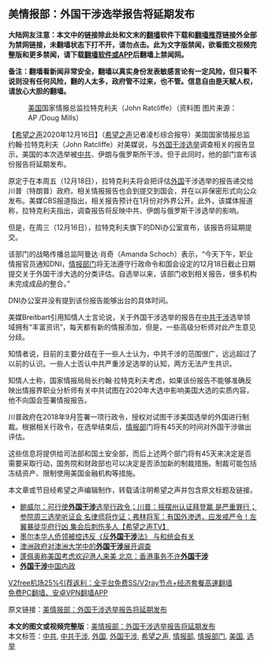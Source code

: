  <h2>美情报部：外国干涉选举报告将延期发布</h2> <p class="notice"><b>大陆网友注意：本文中的链接除此处和文末的<a href="https://github.com/bannedbook/fanqiang" >翻墙</a>软件下载和<a href="https://github.com/killgcd/justmysocks/blob/master/README.md">翻墙推荐</a>链接外全部为禁网链接，未翻墙状态下打不开，请勿点击。此为文字版禁闻，欲看图文视频完整版和更多禁闻，请下载<a href="https://github.com/bannedbook/fanqiang">翻墙软件或APP</a>后翻墙上禁闻网。</p><p>备注：翻墙看新闻非常安全，翻墙以真实身份发表敏感言论有一定风险，但只看不说则没有任何风险，翻的人太多，政府管不过来，也不管。信息自由是天赋人权，请放心大胆的翻墙。</b></p>  <div class="entry"> <figure><figcaption><a href="https://www.bannedbook.org/bnews/tag/%e7%be%8e%e5%9b%bd/" class="st_tag internal_tag" rel="tag" title="标签 美国 下的日志">美国</a>国家情报总监拉特克利夫（John Ratcliffe）（资料图 图片来源：AP /Doug Mills）</figcaption></figure> <p>【<span class='wp_keywordlink_affiliate'><a href="https://www.soundofhope.org" title="希望之声" target="_blank">希望之声</a></span>2020年12月16日】（<a href="https://www.bannedbook.org/bnews/tag/%e5%b8%8c%e6%9c%9b%e4%b9%8b%e5%a3%b0/" class="st_tag internal_tag" rel="tag" title="标签 希望之声 下的日志">希望之声</a>记者凌杉综合报导）美国国家情报总监约翰·拉特克利夫（John Ratcliffe）对美媒说，与<a href="https://www.bannedbook.org/bnews/tag/%E5%A4%96%E5%9B%BD%E5%B9%B2%E6%B6%89/" class="st_tag internal_tag" rel="tag" title="标签 外国干涉 下的日志">外国干涉</a><a href="https://www.bannedbook.org/bnews/tag/%e9%80%89%e4%b8%be/" class="st_tag internal_tag" rel="tag" title="标签 选举 下的日志">选举</a>调查相关的报告显示，美国的本次选举被<a href="https://www.bannedbook.org/bnews/tag/%e4%b8%ad%e5%85%b1/" class="st_tag internal_tag" rel="tag" title="标签 中共 下的日志">中共</a>、伊朗与俄罗斯所干涉。但于此同时，他的部门宣布该份报告将延期发布。</p> <p>原定于在本周五（12月18日），拉特克利夫将会把评估<a href="https://www.bannedbook.org/bnews/tag/%e5%a4%96%e5%9b%bd/" class="st_tag internal_tag" rel="tag" title="标签 外国 下的日志">外国</a>干涉选举的报告递交给川普（特朗普）政府。相关情报报告也会到提交到国会，并在以非保密形式向公众发布。美媒CBS报道指出，相关报告预计在1月份对外界公开。此外，该媒体报道称，拉特克利夫指出，调查报告将反映中共、伊朗与俄罗斯干涉选举的影响。</p> <p>但是，在周三（12月16日），拉特克利夫旗下的DNI办公室宣布，该报告将延期提交。</p> <p>该部门的战略传播总监阿曼达·肖奇（Amanda Schoch）表示，“今天下午，职业情报官员通知DNI，<a href="https://www.bannedbook.org/bnews/tag/%E6%83%85%E6%8A%A5%E9%83%A8%E9%97%A8/" class="st_tag internal_tag" rel="tag" title="标签 情报部门 下的日志">情报部门</a>将无法遵守行政命令和国会设定的12月18日截止日期提交关于外国干涉大选的分类评估。自选举以来，该部门收到相关报告，很多机构未完成成品的整合。”</p>  <p></p> <p>DNI办公室并没有提到该份报告能够出台的具体时间。</p> <p>美媒Breitbart引用知情人士言论说，关于外国干涉选举的报告在<a href="https://www.bannedbook.org/bnews/tag/%E4%B8%AD%E5%85%B1%E5%B9%B2%E6%B6%89/" class="st_tag internal_tag" rel="tag" title="标签 中共干涉 下的日志">中共干涉</a>选举领域拥有“丰富资讯”，每天都有新的情报添加，但是，一些高级分析师对此产生意见分歧。</p> <p>知情者说，目前的主要分歧在于一些人士认为，中共干涉的范围很广，远远超过了以前的认识。一些人士否认中共严重涉足选举的认知，两方无法产生共识。</p>  <p>知情人士称，国家情报局局长约翰·拉特克利夫考虑，如果该份报告不能够准确反映出情报界职业分析师有关中共试图在2020年大选中影响美国大选的实质内容，他不向国会签署情报报告。</p> <p>川普政府在2018年9月签署一项行政令，授权对试图干涉美国选举的外国进行制裁。根据相关行政令，在选举结束后，<a href="https://www.bannedbook.org/bnews/tag/%E6%83%85%E6%8A%A5%E9%83%A8/" class="st_tag internal_tag" rel="tag" title="标签 情报部 下的日志">情报部</a>门将有45天的时间对外国干涉做出评估。</p> <p>这些信息将提供给司法部和国土安全部，而后上述两个部门将有45天来决定是否需要采取行动，国务院和财政部也可以决定是否添加新的制裁措施。制裁可能包括冻结资产、限制使用美国金融机构等措施。</p> <p>本文章或节目经希望之声编辑制作，转载请注明希望之声并包含原文标题及链接。</p>  <ul class='op-related-articles' title='相关阅读'> <li><a href='https://www.bannedbook.org/bnews/cbnews/20201214/1447655.html' target='_blank'>鲍威尔：可行使<b>外国干涉</b>选举行政令；川普：摇摆州认证拜登赢 是严重罪行；参院周三选举听证会 名律师将作证；弗林将军：有国外渗透，应发戒严令！左翼暴徒华府行凶 集会后刺伤多人【希望之声TV】</a></li> <li><a href='https://www.bannedbook.org/bnews/cbnews/20201105/1426438.html' target='_blank'>墨尔本华人侨领被控违反《反<b>外国干涉</b>法》 与和统会有关</a></li> <li><a href='https://www.bannedbook.org/bnews/cbnews/20200901/1388911.html' target='_blank'>澳洲政府对澳洲大学中的<b>外国干涉</b>展开调查</a></li> <li><a href='https://www.bannedbook.org/bnews/worldnews/usa/20200602/1338539.html' target='_blank'>蓬佩奥称美国考虑欢迎港人来美 北京：香港事务不许<b>外国干涉</b></a></li> <li><a href='https://www.bannedbook.org/bnews/baitai/20200429/1320974.html' target='_blank'><b>外国干涉</b>中国内政</a></li> </ul> <p class="texttj"> <a href="https://www.bannedbook.org/forum23/topic22702.html" target="_blank">V2free机场25%引荐返利：全平台免费SS/V2ray节点+经济套餐高速翻墙</a><br/> <a href="https://github.com/bannedbook/fanqiang/wiki/%E7%A6%81%E9%97%BB%E7%BD%91%E5%AE%89%E5%8D%93%E7%BF%BB%E5%A2%99%E6%96%B0%E9%97%BBAPP" target="_blank">免费PC翻墙、安卓VPN翻墙APP</a></p><p>原文链接：<a class="src_link"  href="https://www.soundofhope.org/post/454429" target="_blank">美情报部：外国干涉选举报告将延期发布</a></p><a name='sharetosocial'></a>       <div><b>本文的图文或视频完整版</b>：<a href='https://www.bannedbook.org/bnews/comments/20201217/1449491.html'>美情报部：外国干涉选举报告将延期发布</a></div>  </div><!--END ENTRY--> <div class="postfooter"> <div>本文标签：<a href="https://www.bannedbook.org/bnews/tag/%e4%b8%ad%e5%85%b1/" rel="tag">中共</a>, <a href="https://www.bannedbook.org/bnews/tag/%E4%B8%AD%E5%85%B1%E5%B9%B2%E6%B6%89/" rel="tag">中共干涉</a>, <a href="https://www.bannedbook.org/bnews/tag/%e5%a4%96%e5%9b%bd/" rel="tag">外国</a>, <a href="https://www.bannedbook.org/bnews/tag/%E5%A4%96%E5%9B%BD%E5%B9%B2%E6%B6%89/" rel="tag">外国干涉</a>, <a href="https://www.bannedbook.org/bnews/tag/%e5%b8%8c%e6%9c%9b%e4%b9%8b%e5%a3%b0/" rel="tag">希望之声</a>, <a href="https://www.bannedbook.org/bnews/tag/%E6%83%85%E6%8A%A5%E9%83%A8/" rel="tag">情报部</a>, <a href="https://www.bannedbook.org/bnews/tag/%E6%83%85%E6%8A%A5%E9%83%A8%E9%97%A8/" rel="tag">情报部门</a>, <a href="https://www.bannedbook.org/bnews/tag/%e7%be%8e%e5%9b%bd/" rel="tag">美国</a>, <a href="https://www.bannedbook.org/bnews/tag/%e9%80%89%e4%b8%be/" rel="tag">选举</a></div>  </div><!--END POSTFOOTER--> 